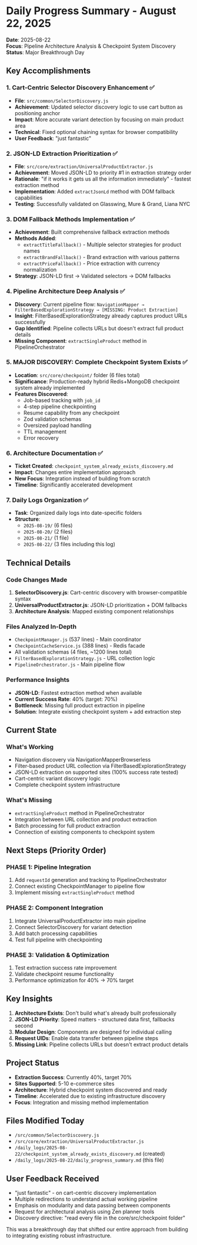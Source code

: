 # Daily Progress Summary - August 22, 2025

**Date**: 2025-08-22  
**Focus**: Pipeline Architecture Analysis & Checkpoint System Discovery  
**Status**: Major Breakthrough Day

## Key Accomplishments

### 1. Cart-Centric Selector Discovery Enhancement ✅
- **File**: `src/common/SelectorDiscovery.js`
- **Achievement**: Updated selector discovery logic to use cart button as positioning anchor
- **Impact**: More accurate variant detection by focusing on main product area
- **Technical**: Fixed optional chaining syntax for browser compatibility
- **User Feedback**: "just fantastic"

### 2. JSON-LD Extraction Prioritization ✅
- **File**: `src/core/extraction/UniversalProductExtractor.js`
- **Achievement**: Moved JSON-LD to priority #1 in extraction strategy order
- **Rationale**: "if it works it gets us all the information immediately" - fastest extraction method
- **Implementation**: Added `extractJsonLd` method with DOM fallback capabilities
- **Testing**: Successfully validated on Glasswing, Mure & Grand, Liana NYC

### 3. DOM Fallback Methods Implementation ✅
- **Achievement**: Built comprehensive fallback extraction methods
- **Methods Added**: 
  - `extractTitleFallback()` - Multiple selector strategies for product names
  - `extractBrandFallback()` - Brand extraction with various patterns
  - `extractPriceFallback()` - Price extraction with currency normalization
- **Strategy**: JSON-LD first → Validated selectors → DOM fallbacks

### 4. Pipeline Architecture Deep Analysis ✅
- **Discovery**: Current pipeline flow: `NavigationMapper → FilterBasedExplorationStrategy → [MISSING: Product Extraction]`
- **Insight**: FilterBasedExplorationStrategy already captures product URLs successfully
- **Gap Identified**: Pipeline collects URLs but doesn't extract full product details
- **Missing Component**: `extractSingleProduct` method in PipelineOrchestrator

### 5. MAJOR DISCOVERY: Complete Checkpoint System Exists ✅
- **Location**: `src/core/checkpoint/` folder (6 files total)
- **Significance**: Production-ready hybrid Redis+MongoDB checkpoint system already implemented
- **Features Discovered**:
  - Job-based tracking with `job_id`
  - 4-step pipeline checkpointing
  - Resume capability from any checkpoint
  - Zod validation schemas
  - Oversized payload handling
  - TTL management
  - Error recovery

### 6. Architecture Documentation ✅
- **Ticket Created**: `checkpoint_system_already_exists_discovery.md`
- **Impact**: Changes entire implementation approach
- **New Focus**: Integration instead of building from scratch
- **Timeline**: Significantly accelerated development

### 7. Daily Logs Organization ✅
- **Task**: Organized daily logs into date-specific folders
- **Structure**: 
  - `2025-08-19/` (6 files)
  - `2025-08-20/` (2 files)
  - `2025-08-21/` (1 file)
  - `2025-08-22/` (3 files including this log)

## Technical Details

### Code Changes Made
1. **SelectorDiscovery.js**: Cart-centric discovery with browser-compatible syntax
2. **UniversalProductExtractor.js**: JSON-LD prioritization + DOM fallbacks
3. **Architecture Analysis**: Mapped existing component relationships

### Files Analyzed In-Depth
- `CheckpointManager.js` (537 lines) - Main coordinator
- `CheckpointCacheService.js` (388 lines) - Redis facade  
- All validation schemas (4 files, ~1200 lines total)
- `FilterBasedExplorationStrategy.js` - URL collection logic
- `PipelineOrchestrator.js` - Main pipeline flow

### Performance Insights
- **JSON-LD**: Fastest extraction method when available
- **Current Success Rate**: 40% (target: 70%)
- **Bottleneck**: Missing full product extraction in pipeline
- **Solution**: Integrate existing checkpoint system + add extraction step

## Current State

### What's Working
- Navigation discovery via NavigationMapperBrowserless
- Filter-based product URL collection via FilterBasedExplorationStrategy  
- JSON-LD extraction on supported sites (100% success rate tested)
- Cart-centric variant discovery logic
- Complete checkpoint system infrastructure

### What's Missing
- `extractSingleProduct` method in PipelineOrchestrator
- Integration between URL collection and product extraction
- Batch processing for full product extraction
- Connection of existing components to checkpoint system

## Next Steps (Priority Order)

### PHASE 1: Pipeline Integration
1. Add `requestId` generation and tracking to PipelineOrchestrator
2. Connect existing CheckpointManager to pipeline flow
3. Implement missing `extractSingleProduct` method

### PHASE 2: Component Integration  
1. Integrate UniversalProductExtractor into main pipeline
2. Connect SelectorDiscovery for variant detection
3. Add batch processing capabilities
4. Test full pipeline with checkpointing

### PHASE 3: Validation & Optimization
1. Test extraction success rate improvement
2. Validate checkpoint resume functionality  
3. Performance optimization for 40% → 70% target

## Key Insights

1. **Architecture Exists**: Don't build what's already built professionally
2. **JSON-LD Priority**: Speed matters - structured data first, fallbacks second
3. **Modular Design**: Components are designed for individual calling
4. **Request UIDs**: Enable data transfer between pipeline steps
5. **Missing Link**: Pipeline collects URLs but doesn't extract product details

## Project Status

- **Extraction Success**: Currently 40%, target 70%
- **Sites Supported**: 5-10 e-commerce sites  
- **Architecture**: Hybrid checkpoint system discovered and ready
- **Timeline**: Accelerated due to existing infrastructure discovery
- **Focus**: Integration and missing method implementation

## Files Modified Today
- `/src/common/SelectorDiscovery.js`
- `/src/core/extraction/UniversalProductExtractor.js`
- `/daily_logs/2025-08-22/checkpoint_system_already_exists_discovery.md` (created)
- `/daily_logs/2025-08-22/daily_progress_summary.md` (this file)

## User Feedback Received
- "just fantastic" - on cart-centric discovery implementation
- Multiple redirections to understand actual working pipeline
- Emphasis on modularity and data passing between components
- Request for architectural analysis using Zen planner tools
- Discovery directive: "read every file in the core/src/checkpoint folder"

This was a breakthrough day that shifted our entire approach from building to integrating existing robust infrastructure.